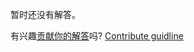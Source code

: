 
暂时还没有解答。

有兴趣[贡献你的解答](https://github.com/BFEdev/BFE.dev-solutions/blob/main/problem/count-function_zh.md)吗? [Contribute guidline](https://github.com/BFEdev/BFE.dev-solutions#how-to-contribute)
